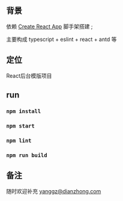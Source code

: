 ## 背景
依赖 [Create React App](https://github.com/facebook/create-react-app) 脚手架搭建 ; 

主要构成 typescript + eslint + react + antd 等

## 定位
React后台模版项目

## run
### `npm install`
### `npm start`
### `npm lint`
### `npm run build`

## 备注
随时欢迎补充 [yanggz@dianzhong.com](https://qiye.aliyun.com/)